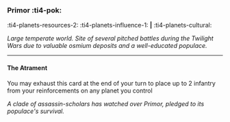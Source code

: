 ### Primor :ti4-pok:

:ti4-planets-resources-2: :ti4-planets-influence-1: __|__ :ti4-planets-cultural:

*Large temperate world. 
Site of several pitched battles during the Twilight Wars due to valuable osmium deposits and a well-educated populace.*

---

#### The Atrament
You may exhaust this card at the end of your turn to place up to 2 infantry from your reinforcements on any planet you control

*A clade of assassin-scholars has watched over Primor, pledged to its populace's survival.*
